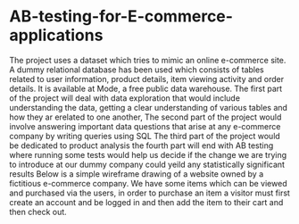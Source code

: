 # AB-testing-for-E-commerce-applications

The project uses a dataset which tries to mimic an online e-commerce site. A dummy relational database has been used which consists of tables related to user information, product details, item viewing activity and order details. It is available at Mode, a free public data warehouse. 
The first part of the project will deal with data exploration that would include understanding the data, getting a clear understanding of various tables and how they ar erelated to one another,
The second part of the project would involve answering important data questions that arise at any e-commerce company by writing queries using SQL
The third part of the project would be dedicated to product analysis
the fourth part will end with AB testing where running some tests would help us decide if the change we are trying to introduce at our dummy company could yeild any statistically significant results
Below is a simple wireframe drawing of a website owned by a fictitious e-commerce company. We have some items which can be viewed and purchased via the users, in order to purchase an item a visitor must first create an account and be logged in and then add the item to their cart and then check out.




